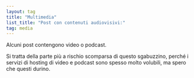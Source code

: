 ```yaml
---
layout: tag
title: "Multimedia"
list_title: "Post con contenuti audiovisivi:"
tag: media
---
```

Alcuni post contengono video o podcast.

Si tratta della parte più a rischio scomparsa di questo sgabuzzino, perché i servizi di hosting di video e podcast sono spesso molto volubili, ma spero che questi durino.